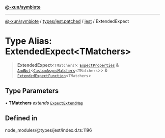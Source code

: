 [**@-xun/symbiote**](../../../../../README.md)

***

[@-xun/symbiote](../../../../../README.md) / [types/jest.patched](../../../README.md) / [jest](../README.md) / ExtendedExpect

# Type Alias: ExtendedExpect\<TMatchers\>

> **ExtendedExpect**\<`TMatchers`\>: [`ExpectProperties`](ExpectProperties.md) & [`AndNot`](AndNot.md)\<[`CustomAsyncMatchers`](CustomAsyncMatchers.md)\<`TMatchers`\>\> & [`ExtendedExpectFunction`](ExtendedExpectFunction.md)\<`TMatchers`\>

## Type Parameters

• **TMatchers** *extends* [`ExpectExtendMap`](../interfaces/ExpectExtendMap.md)

## Defined in

node\_modules/@types/jest/index.d.ts:1196
